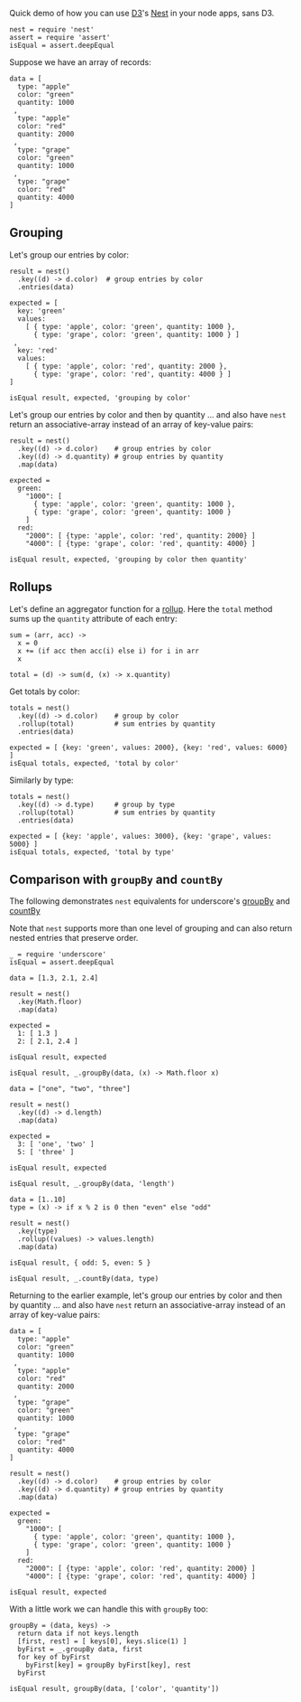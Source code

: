 Quick demo of how you can use [D3](http://http://d3js.org)'s [Nest](https://github.com/mbostock/d3/wiki/Arrays#-nest) in your node apps, sans D3.

    nest = require 'nest'
    assert = require 'assert'
    isEqual = assert.deepEqual

Suppose we have an array of records:

    data = [
      type: "apple"
      color: "green"
      quantity: 1000
     , 
      type: "apple"
      color: "red"
      quantity: 2000
     , 
      type: "grape"
      color: "green"
      quantity: 1000
     ,
      type: "grape"
      color: "red"
      quantity: 4000
    ]


## Grouping
  
Let's group our entries by color:

    result = nest()
      .key((d) -> d.color)  # group entries by color
      .entries(data)

    expected = [
      key: 'green'
      values: 
        [ { type: 'apple', color: 'green', quantity: 1000 },
          { type: 'grape', color: 'green', quantity: 1000 } ]
     ,
      key: 'red'
      values: 
        [ { type: 'apple', color: 'red', quantity: 2000 },
          { type: 'grape', color: 'red', quantity: 4000 } ]
    ]

    isEqual result, expected, 'grouping by color'

Let's group our entries by color and then by quantity ... and also have `nest` return an associative-array instead of an array of key-value pairs:

    result = nest()
      .key((d) -> d.color)    # group entries by color
      .key((d) -> d.quantity) # group entries by quantity
      .map(data)

    expected =
      green:
        "1000": [ 
          { type: 'apple', color: 'green', quantity: 1000 },
          { type: 'grape', color: 'green', quantity: 1000 } 
        ]
      red:
        "2000": [ {type: 'apple', color: 'red', quantity: 2000} ]
        "4000": [ {type: 'grape', color: 'red', quantity: 4000} ]

    isEqual result, expected, 'grouping by color then quantity'


## Rollups

Let's define an aggregator function for a [rollup](https://github.com/mbostock/d3/wiki/Arrays#wiki-nest_rollup).  Here the `total` method sums up the `quantity` attribute of each entry:

    sum = (arr, acc) -> 
      x = 0
      x += (if acc then acc(i) else i) for i in arr
      x

    total = (d) -> sum(d, (x) -> x.quantity)

Get totals by color:

    totals = nest()
      .key((d) -> d.color)    # group by color
      .rollup(total)          # sum entries by quantity
      .entries(data)

    expected = [ {key: 'green', values: 2000}, {key: 'red', values: 6000} ]
    isEqual totals, expected, 'total by color'

Similarly by type:

    totals = nest()
      .key((d) -> d.type)     # group by type
      .rollup(total)          # sum entries by quantity
      .entries(data)

    expected = [ {key: 'apple', values: 3000}, {key: 'grape', values: 5000} ]
    isEqual totals, expected, 'total by type'


## Comparison with `groupBy` and `countBy`

The following demonstrates `nest` equivalents for underscore's [groupBy](http://underscorejs.org/#groupBy) and [countBy](http://underscorejs.org/#countBy)

Note that `nest` supports more than one level of grouping and can also return nested entries that preserve order.

    _ = require 'underscore'
    isEqual = assert.deepEqual

<!-- -->

    data = [1.3, 2.1, 2.4]

    result = nest()
      .key(Math.floor)
      .map(data)

    expected = 
      1: [ 1.3 ]
      2: [ 2.1, 2.4 ]

    isEqual result, expected

    isEqual result, _.groupBy(data, (x) -> Math.floor x)

<!-- -->

    data = ["one", "two", "three"]

    result = nest()
      .key((d) -> d.length)
      .map(data)

    expected = 
      3: [ 'one', 'two' ]
      5: [ 'three' ]

    isEqual result, expected

    isEqual result, _.groupBy(data, 'length')

<!-- -->

    data = [1..10]
    type = (x) -> if x % 2 is 0 then "even" else "odd"

    result = nest()
      .key(type)
      .rollup((values) -> values.length)
      .map(data)

    isEqual result, { odd: 5, even: 5 }

    isEqual result, _.countBy(data, type)

<!-- -->

Returning to the earlier example, let's group our entries by color and then by quantity ... and also have `nest` return an associative-array instead of an array of key-value pairs:

    data = [
      type: "apple"
      color: "green"
      quantity: 1000
     , 
      type: "apple"
      color: "red"
      quantity: 2000
     , 
      type: "grape"
      color: "green"
      quantity: 1000
     ,
      type: "grape"
      color: "red"
      quantity: 4000
    ]

    result = nest()
      .key((d) -> d.color)    # group entries by color
      .key((d) -> d.quantity) # group entries by quantity
      .map(data)

    expected =
      green:
        "1000": [ 
          { type: 'apple', color: 'green', quantity: 1000 },
          { type: 'grape', color: 'green', quantity: 1000 } 
        ]
      red:
        "2000": [ {type: 'apple', color: 'red', quantity: 2000} ]
        "4000": [ {type: 'grape', color: 'red', quantity: 4000} ]

    isEqual result, expected

With a little work we can handle this with `groupBy` too:

    groupBy = (data, keys) ->
      return data if not keys.length
      [first, rest] = [ keys[0], keys.slice(1) ]
      byFirst = _.groupBy data, first
      for key of byFirst
        byFirst[key] = groupBy byFirst[key], rest
      byFirst

    isEqual result, groupBy(data, ['color', 'quantity'])

